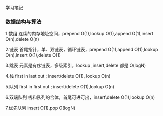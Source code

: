 学习笔记

### 数据结构与算法

1.数组
连续的内存地址空间，prepend O(1),lookup O(1),append O(1),insert O(n),delete O(n)

2.链表
首尾指针，单、双链表，循环链表，prepend O(1),append O(1),lookup O(n),insert O(1),delete O(1)

3.跳表
元素是有序链表，多级索引，lookup ,insert,delete 都是 O(logN) 

4.栈
first in last out ; insert\delete O(1), lookup O(n)

5.队列
first in first out ; insert\delete O(1),lookup O(n)

6.双端队列
栈和队列的合体，首尾可进可出，insert\delete O(1),lookup O(n)

7.优先队列
insert O(1),pop O(logN)



